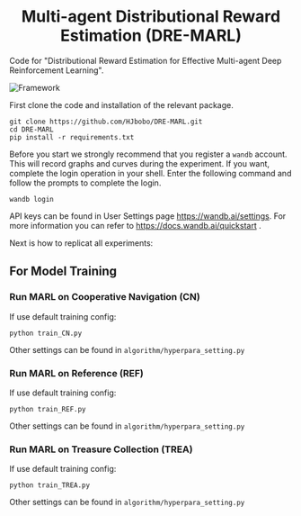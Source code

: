 
<p align="center">
<h1 align="center"> Multi-agent Distributional Reward Estimation (DRE-MARL) </h1>
</p>



Code for "Distributional Reward Estimation for Effective Multi-agent Deep Reinforcement Learning".

![Framework](Framework.png)

First clone the code and installation of the relevant package.

    git clone https://github.com/HJbobo/DRE-MARL.git
    cd DRE-MARL
    pip install -r requirements.txt

Before you start we strongly recommend that you register a `wandb` account.
This will record graphs and curves during the experiment.
If you want, complete the login operation in your shell. Enter the following command and follow the prompts to complete the login.

    wandb login

API keys can be found in User Settings page https://wandb.ai/settings. For more information you can refer to https://docs.wandb.ai/quickstart .

Next is how to replicat all experiments:
## For Model Training
### Run MARL on Cooperative Navigation (CN)

If use default training config:

    python train_CN.py 

Other settings can be found in `algorithm/hyperpara_setting.py`

### Run MARL on Reference (REF)

If use default training config:

    python train_REF.py 

Other settings can be found in `algorithm/hyperpara_setting.py`

### Run MARL on Treasure Collection (TREA)

If use default training config:

    python train_TREA.py 

Other settings can be found in `algorithm/hyperpara_setting.py` 
